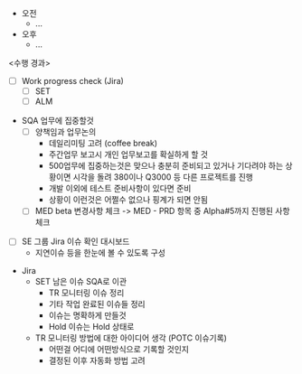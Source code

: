 - 오전
	- ...
- 오후
	- ...

<수행 경과>
- [ ] Work progress check (Jira)
	- [ ] SET
	- [ ] ALM

- SQA 업무에 집중할것
	- [ ] 양책임과 업무논의
		- 데일리미팅 고려 (coffee break)
		- 주간업무 보고시 개인 업무보고를 확실하게 할 것
		- 500업무에 집중하는것은 맞으나 충분히 준비되고 있거나 기다려야 하는 상황이면 시각을 돌려 380이나 Q3000 등 다른 프로젝트를 진행
		- 개발 이외에 테스트 준비사항이 있다면 준비
		- 상황이 이런것은 어쩔수 없으나 핑계가 되면 안됨
	- [ ] MED beta 변경사항 체크 -> MED - PRD 항목 중 Alpha#5까지 진행된 사항 체크

- [ ] SE 그룹 Jira 이슈 확인 대시보드
	- 지연이슈 등을 한눈에 볼 수 있도록 구성

- Jira
	- SET 남은 이슈 SQA로 이관
		- TR 모니터링 이슈 정리
		- 기타 작업 완료된 이슈들 정리
		- 이슈는 명확하게 만들것
		- Hold 이슈는 Hold 상태로
	- TR 모니터링 방법에 대한 아이디어 생각 (POTC 이슈기록)
		- 어떤걸 어디에 어떤방식으로 기록할 것인지
		- 결정된 이후 자동화 방법 고려
